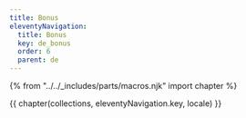 ```yaml
---
title: Bonus
eleventyNavigation:
  title: Bonus
  key: de_bonus
  order: 6
  parent: de
---
```


{% from "../../_includes/parts/macros.njk" import chapter %}

{{ chapter(collections, eleventyNavigation.key, locale) }}